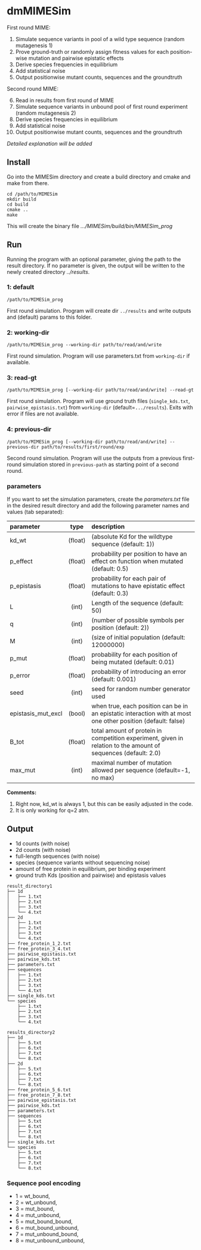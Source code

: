 # dmMIMESim

First round MIME:
1. Simulate sequence variants in pool of a wild type sequence (random mutagenesis 1)
2. Prove ground-truth or randomly assign fitness values for each position-wise mutation and pairwise epistatic effects
3. Derive species frequencies in equilibrium
4. Add statistical noise
5. Output positionwise mutant counts, sequences and the groundtruth

Second round MIME:

6. Read in results from first round of MIME
7. Simulate sequence variants in unbound pool of first round experiment (random mutagenesis 2)
8. Derive species frequencies in equilibrium
9. Add statistical noise
10. Output positionwise mutant counts, sequences and the groundtruth

*Detailed explanation will be added*

## Install

Go into the MIMESim directory and create a build directory and cmake and make from there.

```
cd /path/to/MIMESim
mkdir build
cd build
cmake ..
make
```
This will create the binary file *.../MIMESim/build/bin/MIMESim_prog*

## Run



Running the program with an optional parameter, giving the path to the result directory. 
If no parameter is given, the output will be written to the newly created directory *../results*.

### 1: default
```
/path/to/MIMESim_prog
```
First round simulation. Program will create dir `../results` and write outputs and (default) params to this folder.

### 2: working-dir

```
/path/to/MIMESim_prog --working-dir path/to/read/and/write
```
First round simulation. Program will use parameters.txt from `working-dir` if available.

### 3: read-gt
```
/path/to/MIMESim_prog [--working-dir path/to/read/and/write] --read-gt
```
First round simulation. Program will use ground truth files (`single_kds.txt`, `pairwise_epistasis.txt`) from `working-dir` (default=`.../results`). Exits with error if files are not available.

### 4: previous-dir
```
/path/to/MIMESim_prog [--working-dir path/to/read/and/write] --previous-dir path/to/results/first/round/exp 
```
Second round simulation. Program will use the outputs from a previous first-round simulation stored in `previous-path` as starting point of a second round.  

### parameters
If you want to set the simulation parameters, create the *parameters.txt* file in the desired result directory and add the following parameter names and values (tab separated):

| parameter          | type          | description  |
| :-------------     |:-------------:| :------------|
| kd_wt              | (float)       |   (absolute Kd for the wildtype sequence (default: 1))|
| p_effect           | (float)       |   probability per position to have an effect on function when mutated (default: 0.5) |
| p_epistasis        | (float)       |   probability for each pair of mutations to have epistatic effect (default: 0.3) |
| L                  | (int)         |   Length of the sequence (default: 50) |
| q                  | (int)         |   (number of possible symbols per position (default: 2))  |
| M                  | (int)         |   (size of initial population (default: 12000000)  |
| p_mut              | (float)       |   probability for each position of being mutated (default: 0.01) |
| p_error            | (float)       |   probability of introducing an error (default: 0.001) |
| seed               | (int)         |   seed for random number generator used |
| epistasis_mut_excl | (bool)        |   when true, each position can be in an epistatic interaction with at most one other position (default: false) |
| B_tot              | (float)       |   total amount of protein in competition experiment, given in relation to the amount of sequences (default: 2.0) |
| max_mut            | (int)         |   maximal number of mutation allowed per sequence (default=-1, no max) |

**Comments:**
1. Right now, kd_wt is always 1, but this can be easily adjusted in the code.
2. It is only working for q=2 atm.


## Output

* 1d counts (with noise)
* 2d counts (with noise)
* full-length sequences (with noise)
* species (sequence variants without sequencing noise)
* amount of free protein in equilibrium, per binding experiment
* ground truth Kds (position and pairwise) and epistasis values

```
result_directory1
├── 1d
│   ├── 1.txt
│   ├── 2.txt
│   ├── 3.txt
│   └── 4.txt
├── 2d
│   ├── 1.txt
│   ├── 2.txt
│   ├── 3.txt
│   └── 4.txt
├── free_protein_1_2.txt
├── free_protein_3_4.txt
├── pairwise_epistasis.txt
├── pairwise_kds.txt
├── parameters.txt
├── sequences
│   ├── 1.txt
│   ├── 2.txt
│   ├── 3.txt
│   └── 4.txt
├── single_kds.txt
└── species
    ├── 1.txt
    ├── 2.txt
    ├── 3.txt
    └── 4.txt
```

```
results_directory2
├── 1d
│   ├── 5.txt
│   ├── 6.txt
│   ├── 7.txt
│   └── 8.txt
├── 2d
│   ├── 5.txt
│   ├── 6.txt
│   ├── 7.txt
│   └── 8.txt
├── free_protein_5_6.txt
├── free_protein_7_8.txt
├── pairwise_epistasis.txt
├── pairwise_kds.txt
├── parameters.txt
├── sequences
│   ├── 5.txt
│   ├── 6.txt
│   ├── 7.txt
│   └── 8.txt
├── single_kds.txt
└── species
    ├── 5.txt
    ├── 6.txt
    ├── 7.txt
    └── 8.txt
```
### Sequence pool encoding
* 1 = wt_bound,
* 2 = wt_unbound,
* 3 = mut_bound,
* 4 = mut_unbound,
* 5 = mut_bound_bound,
* 6 = mut_bound_unbound,
* 7 = mut_unbound_bound,
* 8 = mut_unbound_unbound,
